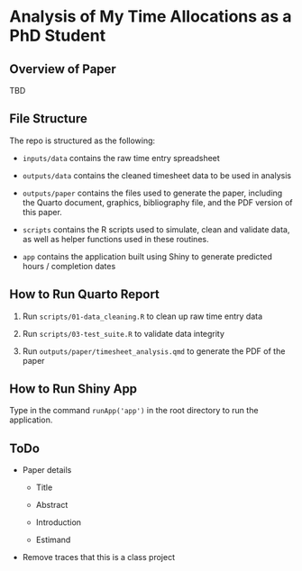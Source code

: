 # Analysis of My Time Allocations as a PhD Student

## Overview of Paper

TBD

## File Structure

The repo is structured as the following:

-   `inputs/data` contains the raw time entry spreadsheet

-   `outputs/data` contains the cleaned timesheet data to be used in analysis

-   `outputs/paper` contains the files used to generate the paper, including the Quarto document, graphics, bibliography file, and the PDF version of this paper.

-   `scripts` contains the R scripts used to simulate, clean and validate data, as well as helper functions used in these routines.

-   `app` contains the application built using Shiny to generate predicted hours / completion dates

## How to Run Quarto Report

1.  Run `scripts/01-data_cleaning.R` to clean up raw time entry data

2.  Run `scripts/03-test_suite.R` to validate data integrity

3.  Run `outputs/paper/timesheet_analysis.qmd` to generate the PDF of the paper

## How to Run Shiny App

Type in the command `runApp('app')` in the root directory to run the application.

## **ToDo**

-   Paper details

    -   Title

    -   Abstract

    -   Introduction

    -   Estimand

-   Remove traces that this is a class project
